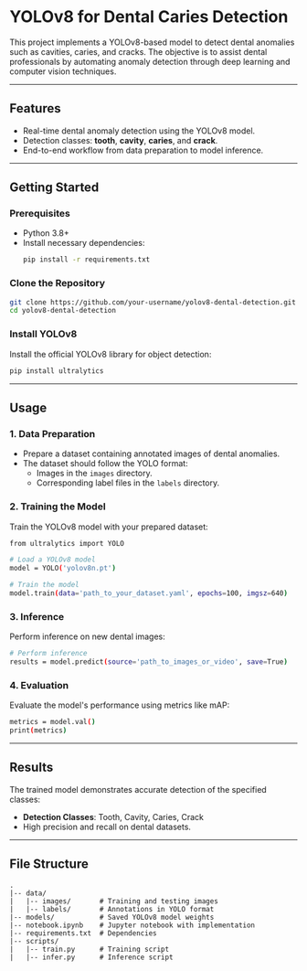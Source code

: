 # YOLOv8 for Dental Caries Detection

This project implements a YOLOv8-based model to detect dental anomalies such as cavities, caries, and cracks. The objective is to assist dental professionals by automating anomaly detection through deep learning and computer vision techniques.

---

## Features

- Real-time dental anomaly detection using the YOLOv8 model.
- Detection classes: **tooth**, **cavity**, **caries**, and **crack**.
- End-to-end workflow from data preparation to model inference.

---

## Getting Started

### Prerequisites

- Python 3.8+
- Install necessary dependencies:
  ```bash
  pip install -r requirements.txt
  ```

### Clone the Repository

```bash
git clone https://github.com/your-username/yolov8-dental-detection.git
cd yolov8-dental-detection
```

### Install YOLOv8

Install the official YOLOv8 library for object detection:
```bash
pip install ultralytics
```

---

## Usage

### 1. Data Preparation

- Prepare a dataset containing annotated images of dental anomalies.
- The dataset should follow the YOLO format:
  - Images in the `images` directory.
  - Corresponding label files in the `labels` directory.

### 2. Training the Model

Train the YOLOv8 model with your prepared dataset:
```bash
from ultralytics import YOLO

# Load a YOLOv8 model
model = YOLO('yolov8n.pt')

# Train the model
model.train(data='path_to_your_dataset.yaml', epochs=100, imgsz=640)
```

### 3. Inference

Perform inference on new dental images:
```bash
# Perform inference
results = model.predict(source='path_to_images_or_video', save=True)
```

### 4. Evaluation

Evaluate the model's performance using metrics like mAP:
```bash
metrics = model.val()
print(metrics)
```

---

## Results

The trained model demonstrates accurate detection of the specified classes:
- **Detection Classes**: Tooth, Cavity, Caries, Crack
- High precision and recall on dental datasets.

---

## File Structure

```
.
|-- data/
|   |-- images/       # Training and testing images
|   |-- labels/       # Annotations in YOLO format
|-- models/           # Saved YOLOv8 model weights
|-- notebook.ipynb    # Jupyter notebook with implementation
|-- requirements.txt  # Dependencies
|-- scripts/
|   |-- train.py      # Training script
|   |-- infer.py      # Inference script
```

